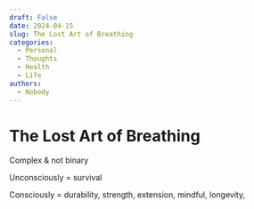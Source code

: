 ```yaml
---
draft: False
date: 2024-04-15
slug: The Lost Art of Breathing
categories:
  - Personal
  - Thoughts
  - Health
  - Life
authors:
  - Nobody
---
```


# The Lost Art of Breathing

Complex & not binary

Unconsciously = survival

Consciously = durability, strength, extension, mindful, longevity, 